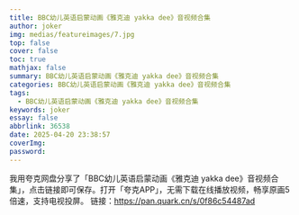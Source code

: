 ```yaml
---
title: BBC幼儿英语启蒙动画《雅克迪 yakka dee》音视频合集
author: joker
img: medias/featureimages/7.jpg
top: false
cover: false
toc: true
mathjax: false
summary: BBC幼儿英语启蒙动画《雅克迪 yakka dee》音视频合集
categories: BBC幼儿英语启蒙动画《雅克迪 yakka dee》音视频合集
tags:
  - BBC幼儿英语启蒙动画《雅克迪 yakka dee》音视频合集
keywords: joker
essay: false
abbrlink: 36538
date: 2025-04-20 23:38:57
coverImg:
password:
---
```


我用夸克网盘分享了「BBC幼儿英语启蒙动画《雅克迪 yakka dee》音视频合集」，点击链接即可保存。打开「夸克APP」，无需下载在线播放视频，畅享原画5倍速，支持电视投屏。
链接：https://pan.quark.cn/s/0f86c54487ad
